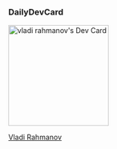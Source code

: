 ### DailyDevCard 
<a href="https://app.daily.dev/vladi_rahmanov"><img src="https://api.daily.dev/devcards/bfc9958916b44ea38109e198f4bd7297.png?r=4oe" width="200" alt="vladi rahmanov's Dev Card"/></a> 
<div class="badge-base LI-profile-badge" data-locale="en_US" data-size="medium" data-theme="dark" data-type="VERTICAL" data-vanity="vladi-rahmanov" data-version="v1"><a class="badge-base__link LI-simple-link" href="https://il.linkedin.com/in/vladi-rahmanov?trk=profile-badge">Vladi Rahmanov</a></div>
              

<!--
**vrahmanov/vrahmanov** is a ✨ _special_ ✨ repository because its `README.md` (this file) appears on your GitHub profile.

Here are some ideas to get you started:

- 🔭 I’m currently working on ...
- 🌱 I’m currently learning ...
- 👯 I’m looking to collaborate on ...
- 🤔 I’m looking for help with ...
- 💬 Ask me about ...
- 📫 How to reach me: ...
- 😄 Pronouns: ...
- ⚡ Fun fact: ...
-->
